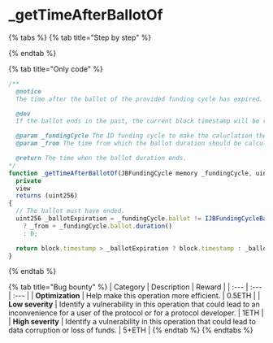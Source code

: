# \_getTimeAfterBallotOf

{% tabs %}
{% tab title="Step by step" %}

{% endtab %}

{% tab title="Only code" %}
```javascript
/** 
  @notice
  The time after the ballot of the provided funding cycle has expired.

  @dev
  If the ballot ends in the past, the current block timestamp will be returned.

  @param _fundingCycle The ID funding cycle to make the caluclation the ballot of.
  @param _from The time from which the ballot duration should be calculated.

  @return The time when the ballot duration ends.
*/
function _getTimeAfterBallotOf(JBFundingCycle memory _fundingCycle, uint256 _from)
  private
  view
  returns (uint256)
{
  // The ballot must have ended.
  uint256 _ballotExpiration = _fundingCycle.ballot != IJBFundingCycleBallot(address(0))
    ? _from + _fundingCycle.ballot.duration()
    : 0;

  return block.timestamp > _ballotExpiration ? block.timestamp : _ballotExpiration;
}
```
{% endtab %}

{% tab title="Bug bounty" %}
| Category | Description | Reward |
| :--- | :--- | :--- |
| **Optimization** | Help make this operation more efficient. | 0.5ETH |
| **Low severity** | Identify a vulnerability in this operation that could lead to an inconvenience for a user of the protocol or for a protocol developer. | 1ETH |
| **High severity** | Identify a vulnerability in this operation that could lead to data corruption or loss of funds. | 5+ETH |
{% endtab %}
{% endtabs %}


